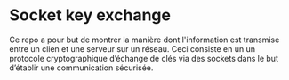 # Socket key exchange

Ce repo a pour but de montrer la manière dont l'information est transmise entre
un clien et une serveur sur un réseau. Ceci consiste en un un protocole
cryptographique d’échange de clés via des sockets dans le but d’établir une
communication sécurisée.
